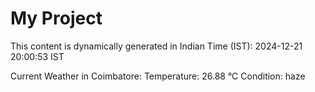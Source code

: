 # My Project

This content is dynamically generated in Indian Time (IST): 2024-12-21 20:00:53 IST


Current Weather in Coimbatore:
Temperature: 26.88 °C
Condition: haze
